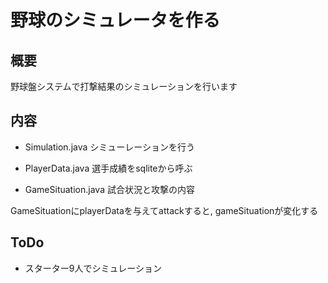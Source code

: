 野球のシミュレータを作る
====

## 概要

野球盤システムで打撃結果のシミュレーションを行います


## 内容

* Simulation.java シミューレーションを行う

* PlayerData.java 選手成績をsqliteから呼ぶ

* GameSituation.java 試合状況と攻撃の内容

GameSituationにplayerDataを与えてattackすると, gameSituationが変化する

## ToDo

* スターター9人でシミュレーション





